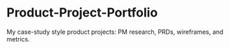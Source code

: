 # Product-Project-Portfolio
My case-study style product projects: PM research, PRDs, wireframes, and metrics.
